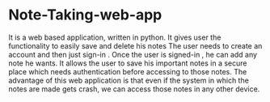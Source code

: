 # Note-Taking-web-app
It is a web based application, written in python.
It gives user the functionality to easily save and delete his notes
The user needs to create an account and then just sign-in . Once the user is signed-in , he can add any note he wants.
It allows the user to save his important notes in a secure place which needs authentication before accessing to those notes.
The advantage of this web application is that even if the system in which the notes are made gets crash, we can access those notes in any other device.
